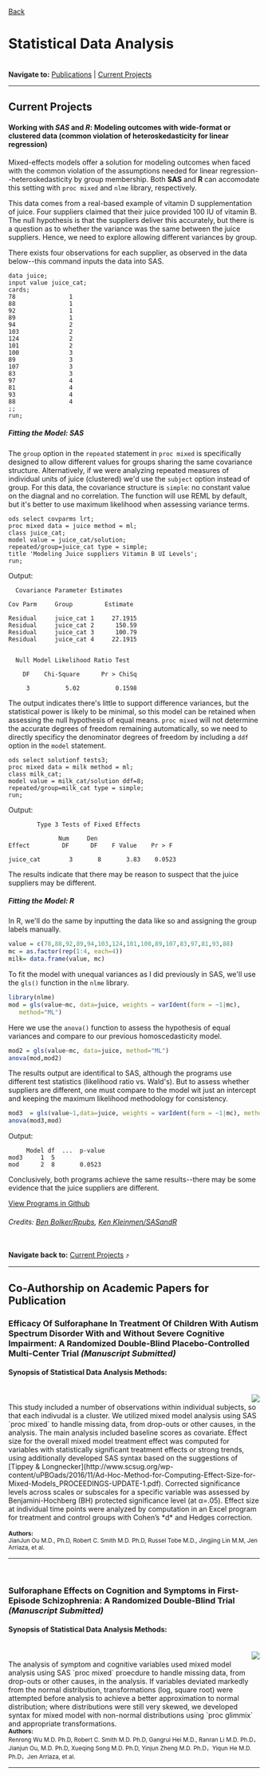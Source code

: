[Back](https://zenjen-devs.github.io)

# Statistical Data Analysis
<br>
<b>Navigate to:</b> <a href="#publications">Publications</a> | <a href="#currentprojects">Current Projects</a>

---

<h2 id="currentprojects">Current Projects</h2>


#### Working with *SAS* and *R*: Modeling outcomes with wide-format or clustered data (common violation of heteroskedasticity for linear regression)

Mixed-effects models offer a solution for modeling outcomes when faced with the common violation of the assumptions needed for linear regression--heteroskedasticity by group membership. Both **SAS** and **R** can accomodate this setting with `proc mixed` and `nlme` library, respectively.

This data comes from a real-based example of vitamin D supplementation of juice. Four suppliers claimed that their juice provided 100 IU of vitamin B. The null hypothesis is that the suppliers deliver this accurately, but there is a question as to whether the variance was the same between the juice suppliers. Hence, we need to explore allowing different variances by group.

There exists four observations for each supplier, as observed in the data below--this command inputs the data into SAS.

```sas
data juice;
input value juice_cat;
cards;
78               1
88               1
92               1
89               1
94               2
103              2
124              2
101              2
100              3
89               3
107              3
83               3
97               4
81               4
93               4
88               4
;;
run;
```

##### Fitting the Model: SAS

The `group` option in the `repeated` statement in `proc mixed` is specifically designed to allow different values for groups sharing the same covariance structure. Alternatively, if we were analyzing repeated measures of individual units of juice (clustered) we'd use the `subject` option instead of group. For this data, the covariance structure is `simple`: no constant value on the diagnal and no correlation. The function will use REML by default, but it's better to use maximum likelihood when assessing variance terms.

```sas
ods select covparms lrt;
proc mixed data = juice method = ml;
class juice_cat;
model value = juice_cat/solution;
repeated/group=juice_cat type = simple;
title 'Modeling Juice suppliers Vitamin B UI Levels'; 
run;
```

Output:

```
  Covariance Parameter Estimates

Cov Parm     Group         Estimate

Residual     juice_cat 1     27.1915
Residual     juice_cat 2      150.59
Residual     juice_cat 3      100.79
Residual     juice_cat 4     22.1915


  Null Model Likelihood Ratio Test

    DF    Chi-Square      Pr > ChiSq

     3          5.02          0.1598

```

The output indicates there's little to support difference variances, but the statistical power is likely to be minimal, so this model can be retained when assessing the null hypothesis of equal means. `proc mixed` will not determine the accurate degrees of freedom remaining automatically, so we need to directly specificy the denominator degrees of freedom by including a `ddf` option in the `model` statement. 

```sas
ods select solutionf tests3;
proc mixed data = milk method = ml;
class milk_cat;
model value = milk_cat/solution ddf=8;
repeated/group=milk_cat type = simple;
run;
```

Output:

```
        Type 3 Tests of Fixed Effects

              Num     Den
Effect         DF      DF    F Value    Pr > F

juice_cat        3       8       3.83    0.0523

```

The results indicate that there may be reason to suspect that the juice suppliers may be different.


##### Fitting the Model: R

In R, we'll do the same by inputting the data like so and assigning the group labels manually.

```r
value = c(78,88,92,89,94,103,124,101,100,89,107,83,97,81,93,88)
mc = as.factor(rep(1:4, each=4))
milk= data.frame(value, mc)
```

To fit the model with unequal variances as I did previously in SAS, we'll use the `gls()` function in the `nlme` library.


```r
library(nlme)
mod = gls(value~mc, data=juice, weights = varIdent(form = ~1|mc), 
   method="ML")
```

Here we use the `anova()` function to assess the hypothesis of equal variances and compare to our previous homoscedasticity model.

```r
mod2 = gls(value~mc, data=juice, method="ML")
anova(mod,mod2)
```

The results output are identifical to SAS, although the programs use different test statistics (likelihood ratio vs. Wald's). But to assess whether suppliers are different, one must compare to the model wit just an intercept and keeping the maximum likelihood methodology for consistency.

```r
mod3  = gls(value~1,data=juice, weights = varIdent(form = ~1|mc), method="ML")
anova(mod3,mod)
```
Output:

```
     Model df  ...  p-value
mod3     1  5                         
mod      2  8       0.0523

```
Conclusively, both programs achieve the same results--there may be some evidence that the juice suppliers are different. 

[View Programs in Github](https//github.com/jenarriaz/mixed-models)
###### Credits: [Ben Bolker/Rpubs](https://rpubs.com/bbolker/66298), [Ken Kleinmen/SASandR](https://www.amazon.com/gp/product/1466584491/ref=as_li_tl?ie=UTF8&camp=1789&creative=390957&creativeASIN=1466584491&linkCode=as2&tag=sasandrblog-20)

<br>
<b>Navigate back to:</b> <a href="#currentprojects">Current Projects</a> ⤴️
<br>

---

<h2 id="publications">Co-Authorship on Academic Papers for Publication</h2>

### Efficacy Of Sulforaphane In Treatment Of Children With Autism Spectrum Disorder With and Without Severe Cognitive Impairment: A Randomized Double-Blind Placebo-Controlled Multi-Center Trial *(Manuscript Submitted)* 

#### Synopsis of Statistical Data Analysis Methods:
<br>
<img align="right" src="images/distributionicon.png?raw=true"/>
<br>
This study included a number of observations within individual subjects, so that each indivudal is a cluster. We utilized mixed model analysis using SAS `proc mixed` to handle missing data, from drop-outs or other causes, in the analysis. The main analysis included baseline scores as covariate. Effect size for the overall mixed model treatment effect was computed for variables with statistically significant treatment effects or strong trends, using additionally developed SAS syntax based on the suggestions of [Tippey & Longnecker](http://www.scsug.org/wp-content/uPBOads/2016/11/Ad-Hoc-Method-for-Computing-Effect-Size-for-Mixed-Models_PROCEEDINGS-UPDATE-1.pdf). Corrected significance levels across scales or subscales for a specific variable was assessed by Benjamini-Hochberg (BH) protected significance level (at α=.05). Effect size at individual time points were analyzed by computation in an Excel program for treatment and control groups with Cohen’s *d* and Hedges correction.
<br><br>
<sup>
  <b>Authors:</b> <br>
JianJun Ou M.D., Ph.D, Robert C. Smith M.D. Ph.D, Russel Tobe M.D., Jingjing Lin M.M, Jen Arriaza, et al.
</sup>
<br>

---

<br>

### Sulforaphane Effects on Cognition and Symptoms in First-Episode Schizophrenia: A Randomized Double-Blind Trial *(Manuscript Submitted)* 

#### Synopsis of Statistical Data Analysis Methods:
<br>
<img align="right" src="images/distributionicon.png?raw=true"/>
<br>
The analysis of symptom and cognitive variables used mixed model analysis using SAS `proc mixed` proecdure to handle missing data, from drop-outs or other causes, in the analysis. If variables deviated markedly from the normal distribution, transformations (log, square root) were attempted before analysis to achieve a better approximation to normal distribution; where distributions were still very skewed, we developed syntax for mixed model with non-normal distributions using `proc glimmix` and appropriate transformations.

<br>
<sup>
  <b>Authors:</b><br> 
Renrong Wu M.D. Ph.D, Robert C. Smith M.D. Ph.D, Gangrui Hei M.D., Ranran Li M.D. Ph.D，
Jianjun Ou, M.D. Ph.D, Xueqing Song M.D. Ph.D, Yinjun Zheng M.D. Ph.D，Yiqun He M.D. Ph.D，Jen Arriaza, et al.
</sup>
<br>

---
